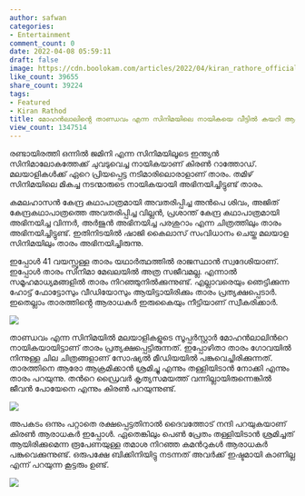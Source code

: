 ```yaml
---
author: safwan
categories:
- Entertainment
comment_count: 0
date: 2022-04-08 05:59:11
draft: false
image: https://cdn.boolokam.com/articles/2022/04/kiran_rathore_official-photo-2022_04_08_11_11-819x1024.jpg
like_count: 39655
share_count: 39224
tags:
- Featured
- Kiran Rathod
title: മോഹൻലാലിൻ്റെ താണ്ഡവം എന്ന സിനിമയിലെ നായികയെ വീട്ടിൽ കയറി ആക്രമിച്ചു.
view_count: 1347514
---
```


രണ്ടായിരത്തി ഒന്നിൽ ജമിനി എന്ന സിനിമയിലൂടെ ഇന്ത്യൻ സിനിമാലോകത്തേക്ക് ചുവടുവെച്ച നായികയാണ് കിരൺ റാത്തോഡ്. മലയാളികൾക്ക് ഏറെ പ്രിയപ്പെട്ട നടിമാരിലൊരാളാണ് താരം. തമിഴ് സിനിമയിലെ മികച്ച നടന്മാരുടെ നായികയായി അഭിനയിച്ചിട്ടുണ്ട് താരം.

കമലഹാസൻ കേന്ദ്ര കഥാപാത്രമായി അവതരിപ്പിച്ച അൻപെ ശിവം, അജിത് കേന്ദ്രകഥാപാത്രത്തെ അവതരിപ്പിച്ച വില്ലൻ, പ്രശാന്ത് കേന്ദ്ര കഥാപാത്രമായി അഭിനയിച്ച വിന്നർ, അർജുൻ അഭിനയിച്ച പരശുറാം എന്ന ചിത്രത്തിലും താരം അഭിനയിച്ചിട്ടുണ്ട്. ഇതിനിടയിൽ ഷാജി കൈലാസ് സംവിധാനം ചെയ്ത മലയാള സിനിമയിലും താരം അഭിനയിച്ചിരുന്നു.

ഇപ്പോൾ 41 വയസ്സുള്ള താരം യഥാർത്ഥത്തിൽ രാജസ്ഥാൻ സ്വദേശിയാണ്. ഇപ്പോൾ താരം സിനിമാ മേഖലയിൽ അത്ര സജീവമല്ല. എന്നാൽ സമൂഹമാധ്യമങ്ങളിൽ താരം നിറഞ്ഞുനിൽക്കുന്നുണ്ട്. എല്ലാവരെയും ഞെട്ടിക്കുന്ന ഹോട്ട് ഫോട്ടോസും വീഡിയോസും ആയിട്ടായിരിക്കും താരം പ്രത്യക്ഷപ്പെടാർ. ഇതെല്ലാം താരത്തിൻ്റെ ആരാധകർ ഇരുകൈയും നീട്ടിയാണ് സ്വീകരിക്കാർ.

![](https://cdn.boolokam.com/articles/2022/04/kiran_rathore_official-photo-2022_04_08_11_11-819x1024.jpg)

താണ്ഡവം എന്ന സിനിമയിൽ മലയാളികളുടെ സൂപ്പർസ്റ്റാർ മോഹൻലാലിൻറെ നായികയായിട്ടാണ് താരം പ്രത്യക്ഷപ്പെട്ടിരുന്നത്. ഇപ്പോഴിതാ താരം ഗോവയിൽ നിന്നുള്ള ചില ചിത്രങ്ങളാണ് സോഷ്യൽ മീഡിയയിൽ പങ്കുവെച്ചിരിക്കുന്നത്. താരത്തിനെ ആരോ ആക്രമിക്കാൻ ശ്രമിച്ചു എന്നും തള്ളിയിടാൻ നോക്കി എന്നും താരം പറയുന്നു. തൻറെ ഡ്രൈവർ കൃത്യസമയത്ത് വന്നില്ലായിരുന്നെങ്കിൽ ജീവൻ പോയേനെ എന്നും കിരൺ പറയുന്നുണ്ട്.

![](https://cdn.boolokam.com/articles/2022/04/kiran_rathore_official-photo-2022_04_08_11_13-819x1024.jpg)

അപകടം ഒന്നും പറ്റാതെ രക്ഷപ്പെട്ടതിനാൽ ദൈവത്തോട് നന്ദി പറയുകയാണ് കിരൺ ആരാധകർ ഇപ്പോൾ. ഏതെങ്കിലും പെൺ പ്രേതം തള്ളിയിടാൻ ശ്രമിച്ചത് ആയിരിക്കുമെന്ന രൂപേണയുള്ള തമാശ നിറഞ്ഞ കമൻറുകൾ ആരാധകർ പങ്കുവെക്കുന്നുണ്ട്. ഒരുപക്ഷേ ബിക്കിനിയിട്ടു നടന്നത് അവർക്ക് ഇഷ്ടമായി കാണില്ല എന്ന് പറയുന്ന കൂട്ടരും ഉണ്ട്.

![](https://cdn.boolokam.com/articles/2022/04/kiran_rathore_official-photo-2022_04_08_11_13-1-819x1024.jpg)